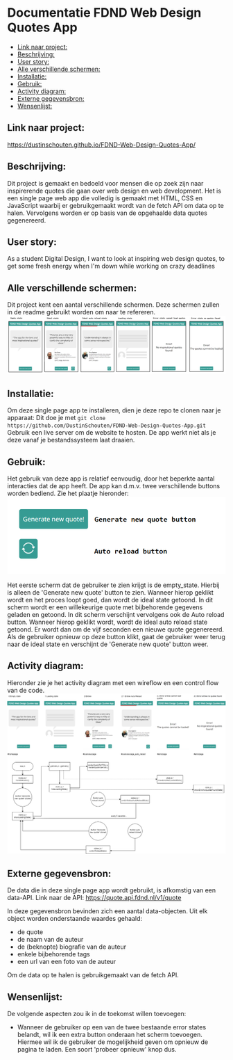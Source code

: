 # Documentatie FDND Web Design Quotes App

- [Link naar project:](#link-naar-project)
- [Beschrijving:](#beschrijving)
- [User story:](#user-story)
- [Alle verschillende schermen:](#alle-verschillende-schermen)
- [Installatie:](#installatie)
- [Gebruik:](#gebruik)
- [Activity diagram:](#activity-diagram)
- [Externe gegevensbron:](#externe-gegevensbron)
- [Wensenlijst:](#wensenlijst)

## Link naar project:
https://dustinschouten.github.io/FDND-Web-Design-Quotes-App/

## Beschrijving:
Dit project is gemaakt en bedoeld voor mensen die op zoek zijn naar inspirerende quotes die gaan over web design en web development. Het is een single page web app die volledig is gemaakt met HTML, CSS en JavaScript waarbij er gebruikgemaakt wordt van de fetch API om data op te halen. Vervolgens worden er op basis van de opgehaalde data quotes gegenereerd.

## User story: 
As a student Digital Design, I want to look at inspiring web design quotes, to get some fresh energy when I'm down while working on crazy deadlines

## Alle verschillende schermen:
Dit project kent een aantal verschillende schermen. Deze schermen zullen in de readme gebruikt worden om naar te refereren.
![](projectbeschrijving_images/states.png)

## Installatie:
Om deze single page app te installeren, dien je deze repo te clonen naar je apparaat:
Dit doe je met `git clone https://github.com/DustinSchouten/FDND-Web-Design-Quotes-App.git`
Gebruik een live server om de website te hosten. De app werkt niet als je deze vanaf je bestandssysteem laat draaien.

## Gebruik:
Het gebruik van deze app is relatief eenvoudig, door het beperkte aantal interacties dat de app heeft. De app kan d.m.v. twee verschillende buttons worden bediend. Zie het plaatje hieronder:
![](projectbeschrijving_images/buttons.png)

Het eerste scherm dat de gebruiker te zien krijgt is de empty_state. Hierbij is alleen de 'Generate new quote' button te zien. Wanneer hierop geklikt wordt en het proces loopt goed, dan wordt de ideal state getoond. In dit scherm wordt er een willekeurige quote met bijbehorende gegevens geladen en getoond. 
In dit scherm verschijnt vervolgens ook de Auto reload button. Wanneer hierop geklikt wordt, wordt de ideal auto reload state getoond. Er wordt dan om de vijf seconden een nieuwe quote gegenereerd. Als de gebruiker opnieuw op deze button klikt, gaat de gebruiker weer terug naar de ideal state en verschijnt de 'Generate new quote' button weer.

## Activity diagram:
Hieronder zie je het activity diagram met een wireflow en een control flow van de code.
![](projectbeschrijving_images/activity_diagram.png)

## Externe gegevensbron:
De data die in deze single page app wordt gebruikt, is afkomstig van een data-API.
Link naar de API: https://quote.api.fdnd.nl/v1/quote

In deze gegevensbron bevinden zich een aantal data-objecten. Uit elk object worden onderstaande waardes gehaald:
- de quote
- de naam van de auteur
- de (beknopte) biografie van de auteur
- enkele bijbehorende tags
- een url van een foto van de auteur

Om de data op te halen is gebruikgemaakt van de fetch API.

## Wensenlijst:
De volgende aspecten zou ik in de toekomst willen toevoegen:
- Wanneer de gebruiker op een van de twee bestaande error states belandt, wil ik een extra button onderaan het scherm toevoegen. Hiermee wil ik de gebruiker de mogelijkheid geven om opnieuw de pagina te laden. Een soort 'probeer opnieuw' knop dus.

